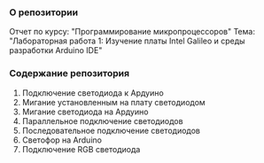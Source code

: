 ### О репозитории
Отчет по курсу: "Программирование микропроцессоров"
Тема: "Лабораторная работа 1: Изучение платы Intel Galileo и среды разработки Arduino IDE"


### Содержание репозитория
1. Подключение светодиода к Ардуино
2. Мигание установленным на плату светодиодом
3. Мигание светодиода на Ардуино
4. Параллельное подключение светодиодов
5. Последовательное подключение светодиодов
6. Светофор на Arduino 
7. Подключение RGB светодиода 